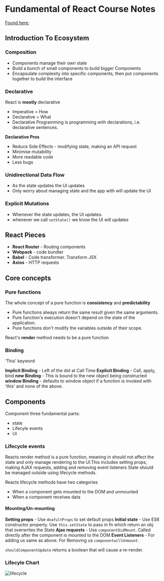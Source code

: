 # Fundamental of React Course Notes
[Found here](https://learn.tylermcginnis.com/);

## Introduction To Ecosystem

### Composition

  * Components manage their own state
  * Build a bunch of small components to build bigger Components
  * Encapsulate complexity into specific components, then put components together to build the interface

### Declarative

React is **mostly** declarative

  * Imperative = How
  * Declarative = What
  * Declarative Programming is programming with declarations, i.e. declarative sentences.

**Declarative Pros**

  * Reduce Side Effects - modifying state, making an API request
  * Minimise mutability
  * More readable code
  * Less bugs

### Unidirectional Data Flow

  * As the state updates the UI updates
  * Only worry about managing state and the app with will update the UI

### Explicit Mutations

  * Whenever the state updates, the UI updates.
  * whenever we call `setState()` we know the UI will updates


## React Pieces

  * **React Router** - Routing components
  * **Webpack** - code bundler
  * **Babel** - Code transformer. Transform JSX
  * **Axios** - HTTP requests

## Core concepts

### Pure functions

The whole concept of a pure function is **consistency** and **predictability**

* Pure functions always return the same result given the same arguments.
* Pure function's execution doesn't depend on the state of the application.
* Pure functions don't modify the variables outside of their scope.

React's **render** method needs to be a pure function


### Binding

'This' keyword

**Implicit Binding** - Left of the dot at Call Time
**Explicit Binding** - Call, apply, bind
**new Binding** - This is bound to the new object being constructed
**window Binding** -  defaults to window object if a function is invoked with 'this' and none of the above.

## Components

Component three fundamental parts:

* state
* Lifecyle events
* UI

### Lifecycle events

Reacts render method is a pure function, meaning in should not affect the state and only manage rendering to the UI.This includes setting props, making AJAX requests, adding and removing event listeners State should be managed outside using lifecycle methods.

Reacts lifecycle methods have two categories

* When a component gets mounted to the DOM and unmounted
* When a component receives data

#### Mounting/Un-mounting

**Setting props** - Use `deafultProps` to set default props
**Initial state** - Use ES6 constructor property. Use `this.setState` to pass in fn which return an obj that overwrites the State
**Ajax requests** - Use `componentDidMount`. Called directly after the component is mounted to the DOM
**Event Listeners** - For adding us same as above. For Removing us `componentwillUnmount`.

`shouldComponentUpdate` returns a boolean that will cause a re-render.

### Lifecyle Chart

![lifecycle](https://github.com/rossdowthwaite/react-fundamentals/blob/master/react-fundamentals/react-lifecycle.png?raw=true)
